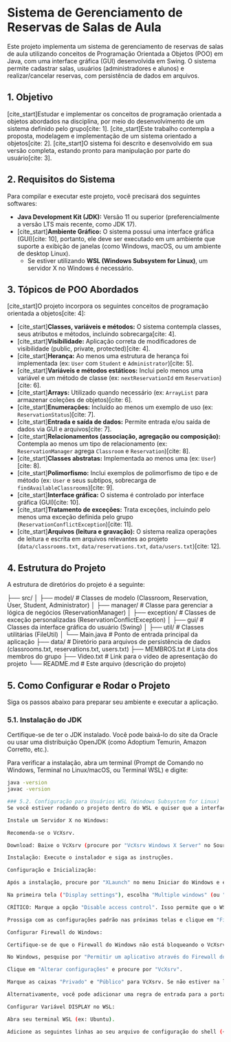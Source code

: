 # Sistema de Gerenciamento de Reservas de Salas de Aula

Este projeto implementa um sistema de gerenciamento de reservas de salas de aula utilizando conceitos de Programação Orientada a Objetos (POO) em Java, com uma interface gráfica (GUI) desenvolvida em Swing. O sistema permite cadastrar salas, usuários (administradores e alunos) e realizar/cancelar reservas, com persistência de dados em arquivos.

## 1. Objetivo

[cite_start]Estudar e implementar os conceitos de programação orientada a objetos abordados na disciplina, por meio do desenvolvimento de um sistema definido pelo grupo[cite: 1]. [cite_start]Este trabalho contempla a proposta, modelagem e implementação de um sistema orientado a objetos[cite: 2]. [cite_start]O sistema foi descrito e desenvolvido em sua versão completa, estando pronto para manipulação por parte do usuário[cite: 3].

## 2. Requisitos do Sistema

Para compilar e executar este projeto, você precisará dos seguintes softwares:

* **Java Development Kit (JDK):** Versão 11 ou superior (preferencialmente a versão LTS mais recente, como JDK 17).
* [cite_start]**Ambiente Gráfico:** O sistema possui uma interface gráfica (GUI)[cite: 10], portanto, ele deve ser executado em um ambiente que suporte a exibição de janelas (como Windows, macOS, ou um ambiente de desktop Linux).
    * Se estiver utilizando **WSL (Windows Subsystem for Linux)**, um servidor X no Windows é necessário.

## 3. Tópicos de POO Abordados

[cite_start]O projeto incorpora os seguintes conceitos de programação orientada a objetos[cite: 4]:

* [cite_start]**Classes, variáveis e métodos:** O sistema contempla classes, seus atributos e métodos, incluindo sobrecarga[cite: 4].
* [cite_start]**Visibilidade:** Aplicação correta de modificadores de visibilidade (public, private, protected)[cite: 4].
* [cite_start]**Herança:** Ao menos uma estrutura de herança foi implementada (ex: `User` com `Student` e `Administrator`)[cite: 5].
* [cite_start]**Variáveis e métodos estáticos:** Inclui pelo menos uma variável e um método de classe (ex: `nextReservationId` em `Reservation`)[cite: 6].
* [cite_start]**Arrays:** Utilizado quando necessário (ex: `ArrayList` para armazenar coleções de objetos)[cite: 6].
* [cite_start]**Enumerações:** Incluído ao menos um exemplo de uso (ex: `ReservationStatus`)[cite: 7].
* [cite_start]**Entrada e saída de dados:** Permite entrada e/ou saída de dados via GUI e arquivos[cite: 7].
* [cite_start]**Relacionamentos (associação, agregação ou composição):** Contempla ao menos um tipo de relacionamento (ex: `ReservationManager` agrega `Classroom` e `Reservation`)[cite: 8].
* [cite_start]**Classes abstratas:** Implementada ao menos uma (ex: `User`)[cite: 8].
* [cite_start]**Polimorfismo:** Inclui exemplos de polimorfismo de tipo e de método (ex: `User` e seus subtipos, sobrecarga de `findAvailableClassrooms`)[cite: 9].
* [cite_start]**Interface gráfica:** O sistema é controlado por interface gráfica (GUI)[cite: 10].
* [cite_start]**Tratamento de exceções:** Trata exceções, incluindo pelo menos uma exceção definida pelo grupo (`ReservationConflictException`)[cite: 11].
* [cite_start]**Arquivos (leitura e gravação):** O sistema realiza operações de leitura e escrita em arquivos relevantes ao projeto (`data/classrooms.txt`, `data/reservations.txt`, `data/users.txt`)[cite: 12].

## 4. Estrutura do Projeto

A estrutura de diretórios do projeto é a seguinte:

├── src/
│   ├── model/                  # Classes de modelo (Classroom, Reservation, User, Student, Administrator)
│   ├── manager/                # Classe para gerenciar a lógica de negócios (ReservationManager)
│   ├── exception/              # Classes de exceção personalizadas (ReservationConflictException)
│   ├── gui/                    # Classes da interface gráfica do usuário (Swing)
│   ├── util/                   # Classes utilitárias (FileUtil)
│   └── Main.java               # Ponto de entrada principal da aplicação
├── data/                       # Diretório para arquivos de persistência de dados (classrooms.txt, reservations.txt, users.txt)
├── MEMBROS.txt                 # Lista dos membros do grupo
├── Video.txt                   # Link para o vídeo de apresentação do projeto
└── README.md                   # Este arquivo (descrição do projeto)

## 5. Como Configurar e Rodar o Projeto

Siga os passos abaixo para preparar seu ambiente e executar a aplicação.

### 5.1. Instalação do JDK

Certifique-se de ter o JDK instalado. Você pode baixá-lo do site da Oracle ou usar uma distribuição OpenJDK (como Adoptium Temurin, Amazon Corretto, etc.).

Para verificar a instalação, abra um terminal (Prompt de Comando no Windows, Terminal no Linux/macOS, ou Terminal WSL) e digite:

```bash
java -version
javac -version

### 5.2. Configuração para Usuários WSL (Windows Subsystem for Linux)
Se você estiver rodando o projeto dentro do WSL e quiser que a interface gráfica apareça no Windows, siga estes passos adicionais:

Instale um Servidor X no Windows:

Recomenda-se o VcXsrv.

Download: Baixe o VcXsrv (procure por "VcXsrv Windows X Server" no SourceForge).

Instalação: Execute o instalador e siga as instruções.

Configuração e Inicialização:

Após a instalação, procure por "XLaunch" no menu Iniciar do Windows e execute-o.

Na primeira tela ("Display settings"), escolha "Multiple windows" (ou "One large window").

CRÍTICO: Marque a opção "Disable access control". Isso permite que o WSL se conecte ao servidor X sem problemas de permissão.

Prossiga com as configurações padrão nas próximas telas e clique em "Finish". Um ícone do VcXsrv aparecerá na bandeja do sistema do Windows, indicando que está em execução.

Configurar Firewall do Windows:

Certifique-se de que o Firewall do Windows não está bloqueando o VcXsrv.

No Windows, pesquise por "Permitir um aplicativo através do Firewall do Windows".

Clique em "Alterar configurações" e procure por "VcXsrv".

Marque as caixas "Privado" e "Público" para VcXsrv. Se não estiver na lista, clique em "Permitir outro aplicativo...", navegue até o executável (C:\Program Files\VcXsrv\vcxsrv.exe) e adicione-o.

Alternativamente, você pode adicionar uma regra de entrada para a porta TCP 6000 (porta padrão do X11) diretamente no "Firewall do Windows Defender com Segurança Avançada".

Configurar Variável DISPLAY no WSL:

Abra seu terminal WSL (ex: Ubuntu).

Adicione as seguintes linhas ao seu arquivo de configuração do shell (~/.bashrc para Bash, ou ~/.zshrc para Zsh):
